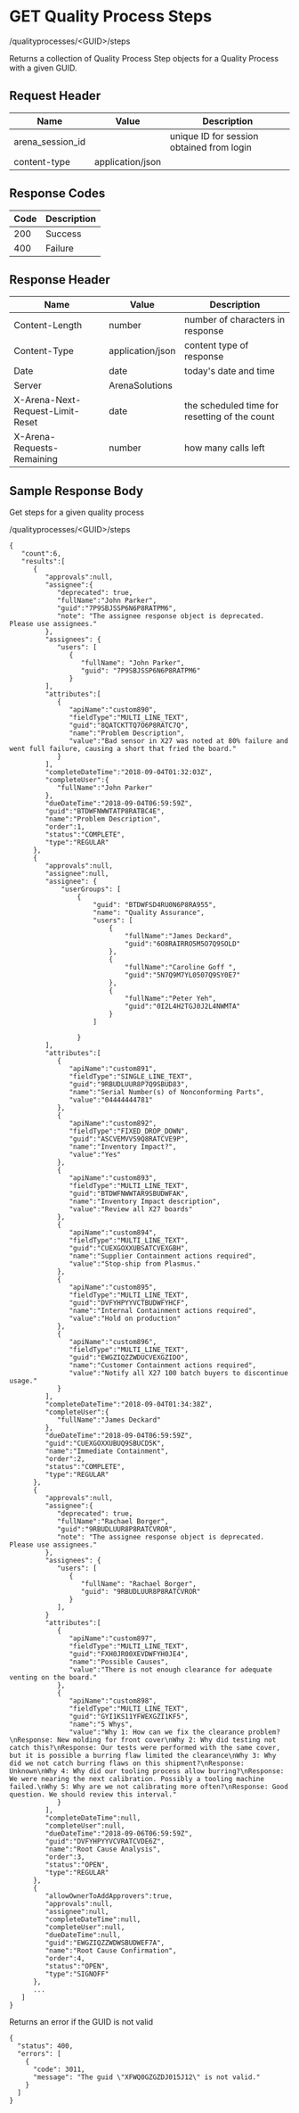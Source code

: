 # GET Quality Process Steps
/qualityprocesses/&lt;GUID&gt;/steps

Returns a collection of  Quality Process Step objects for a  Quality Process with a given GUID.

## Request Header

| Name<br> | Value<br> | Description<br> |
|  --- |  --- |  --- | 
| arena_session_id<br> |   | unique ID for session obtained from login<br> |
| content-type<br> | application/json<br> |   |

## Response Codes

| Code<br> | Description<br> |
|  --- |  --- | 
| 200<br> | Success<br> |
| 400<br> | Failure<br> |

## Response Header

| Name<br> | Value<br> | Description<br> |
|  --- |  --- |  --- | 
| Content-Length<br> | number<br> | number of characters in response<br> |
| Content-Type<br> | application/json<br> | content type of response<br> |
| Date<br> | date<br> | today's date and time<br> |
| Server<br> | ArenaSolutions<br> |   |
| X-Arena-Next-Request-Limit-Reset<br> | date<br> | the scheduled time for resetting of the count<br> |
| X-Arena-Requests-Remaining<br> | number<br> | how many calls left<br> |

## Sample Response Body
Get steps for a given quality process

/qualityprocesses/&lt;GUID&gt;/steps

```
{
   "count":6,
   "results":[
      {
         "approvals":null,
         "assignee":{
            "deprecated": true,
            "fullName":"John Parker",
            "guid":"7P9SBJSSP6N6P8RATPM6",
            "note": "The assignee response object is deprecated. Please use assignees."
         },
         "assignees": {
            "users": [
               {
                  "fullName": "John Parker",
                  "guid": "7P9SBJSSP6N6P8RATPM6"
               }
         ],
         "attributes":[
            {
               "apiName":"custom890",
               "fieldType":"MULTI_LINE_TEXT",
               "guid":"8QATCKTTQ7O6P8RATC7Q",
               "name":"Problem Description",
               "value":"Bad sensor in X27 was noted at 80% failure and went full failure, causing a short that fried the board."
            }
         ],
         "completeDateTime":"2018-09-04T01:32:03Z",
         "completeUser":{
            "fullName":"John Parker"
         },
         "dueDateTime":"2018-09-04T06:59:59Z",
         "guid":"BTDWFNWWTATP8RATBC4E",
         "name":"Problem Description",
         "order":1,
         "status":"COMPLETE",
         "type":"REGULAR"
      },
      {
         "approvals":null,
         "assignee":null,
         "assignee": {
             "userGroups": [
                 {
                     "guid": "BTDWFSD4RU0N6P8RA955",
                     "name": "Quality Assurance",
                     "users": [
                         {
                             "fullName":"James Deckard",
                             "guid":"6O8RAIRRO5M5O7Q9SOLD"
                         },
                         {
                             "fullName":"Caroline Goff ", 
                             "guid":"5N7Q9M7YL0507Q9SY0E7"  
                         },
                         {
                             "fullName":"Peter Yeh",
                             "guid":"0I2L4H2TGJ0J2L4NWMTA"
                         }
                     ]
 
                 }
         ],
         "attributes":[
            {
               "apiName":"custom891",
               "fieldType":"SINGLE_LINE_TEXT",
               "guid":"9RBUDLUUR8P7Q9SBUD83",
               "name":"Serial Number(s) of Nonconforming Parts",
               "value":"04444444781"
            },
            {
               "apiName":"custom892",
               "fieldType":"FIXED_DROP_DOWN",
               "guid":"ASCVEMVVS9Q8RATCVE9P",
               "name":"Inventory Impact?",
               "value":"Yes"
            },
            {
               "apiName":"custom893",
               "fieldType":"MULTI_LINE_TEXT",
               "guid":"BTDWFNWWTAR9SBUDWFAK",
               "name":"Inventory Impact description",
               "value":"Review all X27 boards"
            },
            {
               "apiName":"custom894",
               "fieldType":"MULTI_LINE_TEXT",
               "guid":"CUEXGOXXUBSATCVEXGBH",
               "name":"Supplier Containment actions required",
               "value":"Stop-ship from Plasmus."
            },
            {
               "apiName":"custom895",
               "fieldType":"MULTI_LINE_TEXT",
               "guid":"DVFYHPYYVCTBUDWFYHCF",
               "name":"Internal Containment actions required",
               "value":"Hold on production"
            },
            {
               "apiName":"custom896",
               "fieldType":"MULTI_LINE_TEXT",
               "guid":"EWGZIQZZWDUCVEXGZIDO",
               "name":"Customer Containment actions required",
               "value":"Notify all X27 100 batch buyers to discontinue usage."
            }
         ],
         "completeDateTime":"2018-09-04T01:34:38Z",
         "completeUser":{
            "fullName":"James Deckard"
         },
         "dueDateTime":"2018-09-04T06:59:59Z",
         "guid":"CUEXGOXXUBUQ9SBUCD5K",
         "name":"Immediate Containment",
         "order":2,
         "status":"COMPLETE",
         "type":"REGULAR"
      },
      {
         "approvals":null,
         "assignee":{
            "deprecated": true,
            "fullName":"Rachael Borger",
            "guid":"9RBUDLUUR8P8RATCVROR",
            "note": "The assignee response object is deprecated. Please use assignees."
         },
         "assignees": {
            "users": [
               {
                  "fullName": "Rachael Borger",
                  "guid": "9RBUDLUUR8P8RATCVROR"
               }
            ],
         }
         "attributes":[
            {
               "apiName":"custom897",
               "fieldType":"MULTI_LINE_TEXT",
               "guid":"FXH0JR00XEVDWFYH0JE4",
               "name":"Possible Causes",
               "value":"There is not enough clearance for adequate venting on the board."
            },
            {
               "apiName":"custom898",
               "fieldType":"MULTI_LINE_TEXT",
               "guid":"GYI1KS11YFWEXGZI1KF5",
               "name":"5 Whys",
               "value":"Why 1: How can we fix the clearance problem?\nResponse: New molding for front cover\nWhy 2: Why did testing not catch this?\nResponse: Our tests were performed with the same cover, but it is possible a burring flaw limited the clearance\nWhy 3: Why did we not catch burring flaws on this shipment?\nResponse: Unknown\nWhy 4: Why did our tooling process allow burring?\nResponse: We were nearing the next calibration. Possibly a tooling machine failed.\nWhy 5: Why are we not calibrating more often?\nResponse: Good question. We should review this interval."
            }
         ],
         "completeDateTime":null,
         "completeUser":null,
         "dueDateTime":"2018-09-06T06:59:59Z",
         "guid":"DVFYHPYYVCVRATCVDE6Z",
         "name":"Root Cause Analysis",
         "order":3,
         "status":"OPEN",
         "type":"REGULAR"
      },
      {
         "allowOwnerToAddApprovers":true,
         "approvals":null,
         "assignee":null,
         "completeDateTime":null,
         "completeUser":null,
         "dueDateTime":null,
         "guid":"EWGZIQZZWDWSBUDWEF7A",
         "name":"Root Cause Confirmation",
         "order":4,
         "status":"OPEN",
         "type":"SIGNOFF"
      },
      ...
   ]
}
```
Returns an error if the GUID is not valid

```
{
  "status": 400,
  "errors": [
    {
      "code": 3011,
      "message": "The guid \"XFWQ0GZGZDJ015J12\" is not valid."
    }
  ]
}
```
